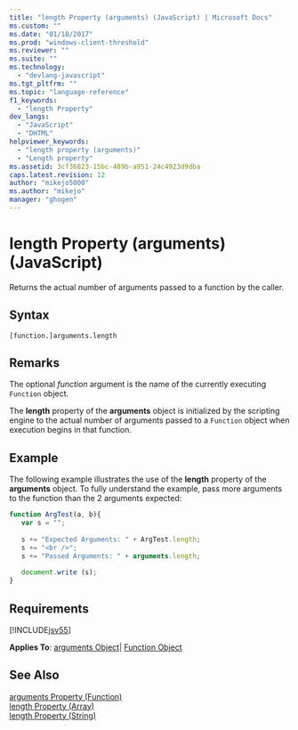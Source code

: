 ```yaml
---
title: "length Property (arguments) (JavaScript) | Microsoft Docs"
ms.custom: ""
ms.date: "01/18/2017"
ms.prod: "windows-client-threshold"
ms.reviewer: ""
ms.suite: ""
ms.technology: 
  - "devlang-javascript"
ms.tgt_pltfrm: ""
ms.topic: "language-reference"
f1_keywords: 
  - "length Property"
dev_langs: 
  - "JavaScript"
  - "DHTML"
helpviewer_keywords: 
  - "length property (arguments)"
  - "Length property"
ms.assetid: 3cf36823-15bc-489b-a951-24c4923d9dba
caps.latest.revision: 12
author: "mikejo5000"
ms.author: "mikejo"
manager: "ghogen"
---
```

# length Property (arguments) (JavaScript)
Returns the actual number of arguments passed to a function by the caller.  
  
## Syntax  
  
```  
[function.]arguments.length  
```  
  
## Remarks  
 The optional *function* argument is the name of the currently executing `Function` object.  
  
 The **length** property of the **arguments** object is initialized by the scripting engine to the actual number of arguments passed to a `Function` object when execution begins in that function.  
  
## Example  
 The following example illustrates the use of the **length** property of the **arguments** object. To fully understand the example, pass more arguments to the function than the 2 arguments expected:  
  
```javascript  
function ArgTest(a, b){  
   var s = "";  
  
   s += "Expected Arguments: " + ArgTest.length;  
   s += "<br />";  
   s += "Passed Arguments: " + arguments.length;  
  
   document.write (s);  
}  
```  
  
## Requirements  
 [!INCLUDE[jsv55](../../javascript/reference/includes/jsv55-md.md)]  
  
 **Applies To**: [arguments Object](../../javascript/reference/arguments-object-javascript.md)&#124; [Function Object](../../javascript/reference/function-object-javascript.md)  
  
## See Also  
 [arguments Property (Function)](../../javascript/reference/arguments-property-function-javascript.md)   
 [length Property (Array)](../../javascript/reference/length-property-array-javascript.md)   
 [length Property (String)](../../javascript/reference/length-property-string-javascript.md)